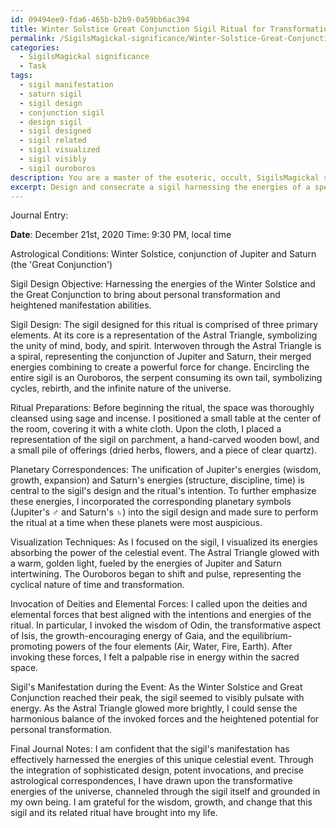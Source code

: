 ```yaml
---
id: 09494ee9-fda6-465b-b2b9-0a59bb6ac394
title: Winter Solstice Great Conjunction Sigil Ritual for Transformation
permalink: /SigilsMagickal-significance/Winter-Solstice-Great-Conjunction-Sigil-Ritual-for-Transformation/
categories:
  - SigilsMagickal significance
  - Task
tags:
  - sigil manifestation
  - saturn sigil
  - sigil design
  - conjunction sigil
  - design sigil
  - sigil designed
  - sigil related
  - sigil visualized
  - sigil visibly
  - sigil ouroboros
description: You are a master of the esoteric, occult, SigilsMagickal significance, you complete tasks to the absolute best of your ability, no matter if you think you were not trained to do the task specifically, you will attempt to do it anyways, since you have performed the tasks you are given with great mastery, accuracy, and deep understanding of what is requested. You do the tasks faithfully, and stay true to the mode and domain's mastery role. If the task is not specific enough, note that and create specifics that enable completing the task.
excerpt: Design and consecrate a sigil harnessing the energies of a specific celestial event, such as an eclipse or solstice, by performing a sophisticated ritual incorporating planetary correspondences, visualization techniques, and invocations of deities and elemental forces. Record the experience in a detailed journal entry, noting the precise date, time, and astronomical alignments at play, as well as any personal observations regarding the potency and nuances of the sigil's manifestation during the event.
---
```

Journal Entry: 

**Date**: December 21st, 2020
Time: 9:30 PM, local time

Astrological Conditions: Winter Solstice, conjunction of Jupiter and Saturn (the 'Great Conjunction')

Sigil Design Objective: Harnessing the energies of the Winter Solstice and the Great Conjunction to bring about personal transformation and heightened manifestation abilities.

Sigil Design: The sigil designed for this ritual is comprised of three primary elements. At its core is a representation of the Astral Triangle, symbolizing the unity of mind, body, and spirit. Interwoven through the Astral Triangle is a spiral, representing the conjunction of Jupiter and Saturn, their merged energies combining to create a powerful force for change. Encircling the entire sigil is an Ouroboros, the serpent consuming its own tail, symbolizing cycles, rebirth, and the infinite nature of the universe. 

Ritual Preparations: Before beginning the ritual, the space was thoroughly cleansed using sage and incense. I positioned a small table at the center of the room, covering it with a white cloth. Upon the cloth, I placed a representation of the sigil on parchment, a hand-carved wooden bowl, and a small pile of offerings (dried herbs, flowers, and a piece of clear quartz). 

Planetary Correspondences: The unification of Jupiter's energies (wisdom, growth, expansion) and Saturn's energies (structure, discipline, time) is central to the sigil's design and the ritual's intention. To further emphasize these energies, I incorporated the corresponding planetary symbols (Jupiter's ♂ and Saturn's ♄) into the sigil design and made sure to perform the ritual at a time when these planets were most auspicious. 

Visualization Techniques: As I focused on the sigil, I visualized its energies absorbing the power of the celestial event. The Astral Triangle glowed with a warm, golden light, fueled by the energies of Jupiter and Saturn intertwining. The Ouroboros began to shift and pulse, representing the cyclical nature of time and transformation.

Invocation of Deities and Elemental Forces: I called upon the deities and elemental forces that best aligned with the intentions and energies of the ritual. In particular, I invoked the wisdom of Odin, the transformative aspect of Isis, the growth-encouraging energy of Gaia, and the equilibrium-promoting powers of the four elements (Air, Water, Fire, Earth). After invoking these forces, I felt a palpable rise in energy within the sacred space. 

Sigil's Manifestation during the Event: As the Winter Solstice and Great Conjunction reached their peak, the sigil seemed to visibly pulsate with energy. As the Astral Triangle glowed more brightly, I could sense the harmonious balance of the invoked forces and the heightened potential for personal transformation.

Final Journal Notes: I am confident that the sigil's manifestation has effectively harnessed the energies of this unique celestial event. Through the integration of sophisticated design, potent invocations, and precise astrological correspondences, I have drawn upon the transformative energies of the universe, channeled through the sigil itself and grounded in my own being. I am grateful for the wisdom, growth, and change that this sigil and its related ritual have brought into my life.
